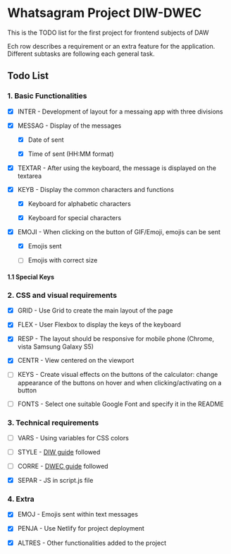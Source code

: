 # Whatsagram Project DIW-DWEC

This is the TODO list for the first project for frontend subjects of DAW

Ech row describes a requirement or an extra feature for the application. Different subtasks are following each general task.

## **Todo List**

### 1. Basic Functionalities
- [x] INTER - Development of layout for a messaing app with three divisions


- [x] MESSAG - Display of the messages
    - [x] Date of sent
    - [x] Time of sent (HH:MM format)


- [x] TEXTAR - After using the keyboard, the message is displayed on the textarea


- [X] KEYB - Display the common characters and functions
  - [x] Keyboard for alphabetic characters
  - [x] Keyboard for special characters


- [X] EMOJI - When clicking on the button of GIF/Emoji, emojis can be sent
  - [x] Emojis sent
  - [ ] Emojis with correct size


#### 1.1 Special Keys


### 2. CSS and visual requirements

- [x] GRID - Use Grid to create the main layout of the page


- [x] FLEX -  User Flexbox to display the keys of the keyboard


- [x] RESP - The layout should be responsive for mobile phone (Chrome, vista Samsung Galaxy S5)


- [x] CENTR - View centered on the viewport


- [ ] KEYS - Create visual effects on the buttons of the calculator: change appearance of the buttons on hover and when clicking/activating on a button


- [ ] FONTS - Select one suitable Google Font and specify it in the README


### 3. Technical requirements

- [ ] VARS - Using variables for CSS colors


- [ ] STYLE - [DIW guide](https://docs.google.com/document/d/1XgEweoKsHu3U7dW0ieL5uvmHPCljXzoBcc3HAqEd9Ms) followed


- [ ] CORRE - [DWEC guide](https://docs.google.com/document/d/14XmBU8qXZmJogA8R4YJPTjL-tCHOjUC3AL2Crt5XUEo) followed


- [x] SEPAR - JS in script.js file

### 4. Extra

- [x] EMOJ - Emojis sent within text messages


- [x] PENJA - Use Netlify for project deployment


- [x] ALTRES - Other functionalities added to the project